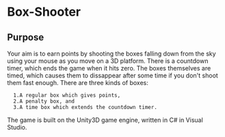 # Box-Shooter

## Purpose
Your aim is to earn points by shooting the boxes falling down from the sky using your mouse as you move on a 3D platform. There is a countdown timer, which ends the game when it hits zero. The boxes themselves are timed, which causes them to dissappear after some time if you don't shoot them fast enough. There are three kinds of boxes:

      1.A regular box which gives points,    
      2.A penalty box, and     
      3.A time box which extends the countdown timer.   

The game is built on the Unity3D game engine, written in C# in Visual Studio.
